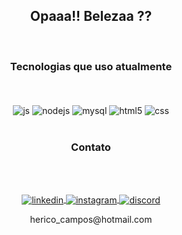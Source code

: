 <div align="center">
 
 
  <h2>Opaaa!! Belezaa ??</h2>
<br>
  
### Tecnologias que uso atualmente
<br>
<br>
<div style="display: inline_block">
  
  <img align="center" alt="js" src="https://img.shields.io/badge/JavaScript-F7DF1E?style=for-the-badge&logo=javascript&logoColor=black" />
  <img align="center" alt="nodejs" src="https://img.shields.io/badge/Node.js-43853D?style=for-the-badge&logo=node.js&logoColor=white" />
  <img align="center" alt="mysql" src="https://img.shields.io/badge/MySQL-00000F?style=for-the-badge&logo=mysql&logoColor=red"/>
  <img align="center" alt="html5" src="https://img.shields.io/badge/HTML5-E34F26?style=for-the-badge&logo=html5&logoColor=white" />
  <img align="center" alt="css" src="https://img.shields.io/badge/CSS3-1572B6?style=for-the-badge&logo=css3&logoColor=white" />
  
</div><br/>

### Contato
<br>
<br>
<p>
<a href="https://www.linkedin.com/in/herico-lima-de-campos" target="_blank">
  <img align="center" src="https://img.shields.io/badge/-Herico Campos-05122A?style=flat&logo=linkedin" alt="linkedin"/>
</a>
<a href="https://www.instagram.com/herico_campos/" target="_blank">
 <img align="center" src="https://img.shields.io/badge/-Herico Campos-05122A?style=flat&logo=instagram" alt="instagram"/>
</a>
 <a href="https://discord.gg/Rye9dpW" target="_blank">
 <img align="center" src="https://img.shields.io/badge/-Discord group-05122A?style=flat&logo=discord" alt="discord"/>
</a>
</p>
 <p>herico_campos@hotmail.com</p>

</div>
